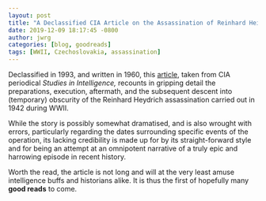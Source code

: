 ```yaml
---
layout: post
title: "A Declassified CIA Article on the Assassination of Reinhard Heidrich"
date: 2019-12-09 18:17:45 -0800
author: jwrg
categories: [blog, goodreads]
tags: [WWII, Czechoslovakia, assassination]
---
```


Declassified in 1993, and written in 1960, this 
[article][1], taken from CIA periodical 
*Studies in Intelligence,* recounts in gripping detail
the preparations, execution, aftermath, and the subsequent
descent into (temporary) obscurity of the Reinhard Heydrich
assassination carried out in 1942 during WWII.

While the story is possibly somewhat dramatised, and is
also wrought with errors, particularly regarding the dates
surrounding specific events of the operation, its lacking
credibility is made up for by its straight-forward style
and for being an attempt at an omnipotent narrative of a
truly epic and harrowing episode in recent history.

Worth the read, the article is not long and will at the
very least amuse intelligence buffs and historians alike.
It is thus the first of hopefully many **good reads** to 
come.

[1]: https://www.cia.gov/library/center-for-the-study-of-intelligence/kent-csi/vol4no1/html/v04i1a01p_0001.htm "The Assassination of Reinhard Heydrich"
